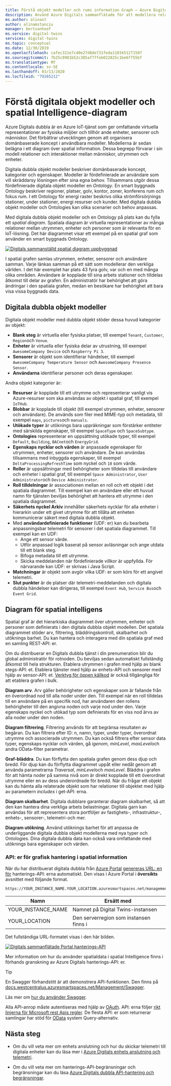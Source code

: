 ```yaml
---
title: Förstå objekt modeller och rums information Graph – Azure Digitals flätade | Microsoft Docs
description: Använd Azure Digitals sammanflätade för att modellera relationer mellan människor, platser och enheter
ms.author: alinast
author: alinamstanciu
manager: bertvanhoof
ms.service: digital-twins
services: digital-twins
ms.topic: conceptual
ms.date: 12/30/2019
ms.openlocfilehash: cafec321e7c40e27d8de731feda1103451271507
ms.sourcegitcommit: 7b25c9981b52c385af77feb022825c1be6ff55bf
ms.translationtype: MT
ms.contentlocale: sv-SE
ms.lasthandoff: 03/13/2020
ms.locfileid: "79265212"
---
```

# <a name="understand-digital-twins-object-models-and-spatial-intelligence-graph"></a>Förstå digitala objekt modeller och spatial Intelligence-diagram

Azure Digitals dubbla är en Azure IoT-tjänst som ger omfattande virtuella representationer av fysiska miljöer och tillhör ande enheter, sensorer och människor. Det förbättrar utvecklingen genom att organisera domänbaserade koncept i användbara modeller. Modellerna är sedan belägna i ett diagram över spatial information. Dessa begrepp förvarar i sin modell relationer och interaktioner mellan människor, utrymmen och enheter.

Digitala dubbla objekt modeller beskriver domänbaserade koncept, kategorier och egenskaper. Modeller är fördefinierade av användare som vill skräddarsy lösningen efter sina egna behov. Tillsammans utgör dessa fördefinierade digitala objekt modeller en _Ontology_. En smart byggnads Ontology beskriver regioner, platser, golv, kontor, zoner, konferens rum och fokus rum. I ett Ontology för energi raster beskrivs olika strömförsörjnings stationer, under stationer, energi resurser och kunder. Med digitala dubbla objekt modeller och Ontologies kan olika scenarier och behov anpassas.

Med digitala dubbla objekt modeller och en Ontology på plats kan du fylla ett _spatial diagram_. Spatiala diagram är virtuella representationer av många relationer mellan utrymmen, enheter och personer som är relevanta för en IoT-lösning. Det här diagrammet visar ett exempel på en spatial graf som använder en smart byggnads Ontology.

[![Digitals sammanställd spatial diagram uppbyggnad](media/concepts/digital-twins-spatial-graph-building.png)](media/concepts/digital-twins-spatial-graph-building.png#lightbox)

I spatial grafen samlas utrymmen, enheter, sensorer och användare samman. Varje länkas samman på ett sätt som modellerar den verkliga världen. I det här exemplet har plats 43 fyra golv, var och en med många olika områden. Användare är kopplade till sina arbets stationer och tilldelas åtkomst till delar av grafen. En administratör har behörighet att göra ändringar i den spatiala grafen, medan en besökare har behörighet att bara visa vissa byggnads data.

## <a name="digital-twins-object-models"></a>Digitala dubbla objekt modeller

Digitala objekt modeller med dubbla objekt stöder dessa huvud kategorier av objekt:

- **Blank steg** är virtuella eller fysiska platser, till exempel `Tenant`, `Customer`, `Region`och `Venue`.
- **Enheter** är virtuella eller fysiska delar av utrustning, till exempel `AwesomeCompany Device` och `Raspberry Pi 3`.
- **Sensorer** är objekt som identifierar händelser, till exempel `AwesomeCompany Temperature Sensor` och `AwesomeCompany Presence Sensor`.
- **Användarna** identifierar personer och deras egenskaper.

Andra objekt kategorier är:

- **Resurser** är kopplade till ett utrymme och representerar vanligt vis Azure-resurser som ska användas av objekt i spatial graf, till exempel `IoTHub`.
- **Blobbar** är kopplade till objekt (till exempel utrymmen, enheter, sensorer och användare). De används som filer med MIME-typ och metadata, till exempel `maps`, `pictures`och `manuals`.
- **Utökade typer** är utöknings bara uppräkningar som förstärker entiteter med särskilda egenskaper, till exempel `SpaceType` och `SpaceSubtype`.
- **Ontologies** representerar en uppsättning utökade typer, till exempel `Default`, `Building`, `BACnet`och `EnergyGrid`.
- **Egenskaps nycklar och värden** är anpassade egenskaper för utrymmen, enheter, sensorer och användare. De kan användas tillsammans med inbyggda egenskaper, till exempel `DeltaProcessingRefreshTime` som nyckel och `10` som värde.
- **Roller** är uppsättningar med behörigheter som tilldelas till användare och enheter i spatial graf, till exempel `Space Administrator`, `User Administrator`och `Device Administrator`.
- **Roll tilldelningar** är associationen mellan en roll och ett objekt i det spatiala diagrammet. Till exempel kan en användare eller ett huvud namn för tjänsten beviljas behörighet att hantera ett utrymme i den spatiala diagrammet.
- **Säkerhets nyckel Arkiv** innehåller säkerhets nycklar för alla enheter i hierarkin under ett givet utrymme för att tillåta att enheten kommunicerar säkert med digitala dubbla objekt.
- Med **användardefinierade funktioner** (UDF: er) kan du bearbeta anpassningsbar telemetri för sensorer i det spatiala diagrammet. Till exempel kan en UDF:
  - Ange ett sensor värde.
  - Utför anpassad logik baserat på sensor avläsningar och ange utdata till ett blank steg.
  - Bifoga metadata till ett utrymme.
  - Skicka meddelanden när fördefinierade villkor är uppfyllda. För närvarande kan UDF: er skrivas i Java Script.
- **Matchningar** är objekt som avgör vilka UDF: er som körs för ett angivet telemetri.
- **Slut punkter** är de platser där telemetri-meddelanden och digitala dubbla händelser kan dirigeras, till exempel `Event Hub`, `Service Bus`och `Event Grid`.

## <a name="spatial-intelligence-graph"></a>Diagram för spatial intelligens

Spatial graf är det hierarkiska diagrammet över utrymmen, enheter och personer som definierats i den digitala dubbla objekt modellen. Det spatiala diagrammet stöder arv, filtrering, bläddringskontroll, skalbarhet och utöknings barhet. Du kan hantera och interagera med din spatiala graf med en samling REST-API: er.

Om du distribuerar en Digitals dubbla tjänst i din prenumeration blir du global administratör för rotnoden. Du beviljas sedan automatiskt fullständig åtkomst till hela strukturen. Etablera utrymmen i grafen med hjälp av blank stegs-API: et. Etablera tjänster med hjälp av enhets-API och sensorer med hjälp av sensor-API: et. [Verktyg för öppen källkod](https://github.com/Azure-Samples/digital-twins-samples-csharp) är också tillgängliga för att etablera grafen i bulk.

**Diagram arv**. Arv gäller behörigheter och egenskaper som är fallande från en överordnad nod till alla noder under den. Till exempel när en roll tilldelas till en användare på en specifik nod, har användaren den rollens behörigheter till den angivna noden och varje nod under den. Varje egenskaps nyckel och utökad typ som definierats för en viss nod ärvs av alla noder under den noden.

**Diagram filtrering**. Filtrering används för att begränsa resultaten av begäran. Du kan filtrera efter ID: n, namn, typer, under typer, överordnat utrymme och associerade utrymmen. Du kan också filtrera efter sensor data typer, egenskaps nycklar och värden, gå *igenom*, *minLevel*, *maxLevel*och andra OData-filter parametrar.

**Graf-bläddra**. Du kan förflytta den spatiala grafen genom dess djup och bredd. För djup kan du förflytta diagrammet uppåt eller nedåt genom att använda parametrarna *Traversal*, *minLevel*och *maxLevel*. Bläddra i grafen för att hämta noder på samma nivå som är direkt kopplade till ett överordnat utrymme eller en av dess underordnade för bredd. När du frågar ett objekt kan du hämta alla relaterade objekt som har relationer till objektet med hjälp av parametern *includes* i get-API: erna.

**Diagram skalbarhet**. Digitala dubblare garanterar diagram skalbarhet, så att den kan hantera dina verkliga arbets belastningar. Digitala garn kan användas för att representera stora portföljer av fastighets-, infrastruktur-, enhets-, sensorer-, telemetri-och mer.

**Diagram utökning**. Använd utöknings barhet för att anpassa de underliggande digitala dubbla objekt modellerna med nya typer och Ontologies. Dina digitala dubbla data kan också vara omfattande med utöknings bara egenskaper och värden.

### <a name="spatial-intelligence-graph-management-apis"></a>API: er för grafisk hantering i spatial information

När du har distribuerat digitala dubbla från [Azure Portal](https://portal.azure.com) [genereras URL: en för](https://swagger.io/tools/swagger-ui/) hanterings-API: erna automatiskt. Den visas i Azure Portal i **översikts** avsnittet med följande format.

```plaintext
https://YOUR_INSTANCE_NAME.YOUR_LOCATION.azuresmartspaces.net/management/swagger
```

| Namn | Ersätt med |
| --- | --- |
| YOUR_INSTANCE_NAME | Namnet på Digital Twins-instansen |
| YOUR_LOCATION | Den serverregion som instansen finns i |

 Det fullständiga URL-formatet visas i den här bilden.

[![Digitals sammanflätade Portal hanterings-API](media/concepts/digital-twins-spatial-graph-management-api-url.png)](media/concepts/digital-twins-spatial-graph-management-api-url.png#lightbox)

Mer information om hur du använder spatialdata i spatial Intelligence finns i förhands granskning av Azure Digitals hanterings-API: er.

> [!TIP]
> En Swagger förhandstitt är att demonstrera API-funktionen.
> Den finns på [docs.westcentralus.azuresmartspaces.net/Management/Swagger](https://docs.westcentralus.azuresmartspaces.net/management/swagger).

Läs mer om [hur du använder Swagger](how-to-use-swagger.md).

Alla API-anrop måste autentiseras med hjälp av [OAuth](https://docs.microsoft.com/azure/active-directory/develop/v1-protocols-oauth-code). API: erna följer [rikt linjerna för Microsoft rest Apis regler](https://github.com/Microsoft/api-guidelines/blob/master/Guidelines.md). De flesta API: er som returnerar samlingar har stöd för [OData](https://www.odata.org/getting-started/basic-tutorial/#queryData) system Query-alternativ.

## <a name="next-steps"></a>Nästa steg

- Om du vill veta mer om enhets anslutning och hur du skickar telemetri till digitala enheter kan du läsa mer i [Azure Digitals enhets anslutning och telemetri](concepts-device-ingress.md).

- Om du vill veta mer om hanterings-API-begränsningar och begränsningar kan du läsa [Azure Digitals dubbla API-hantering och begränsningar](concepts-service-limits.md).
